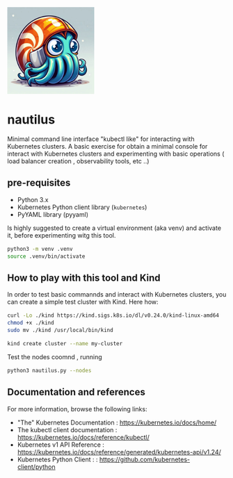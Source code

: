 <img src="images/nautilus.jpg" alt="nautilus logo" width="200" height="200">

# nautilus
Minimal command line interface "kubectl like" for interacting with Kubernetes clusters. A basic exercise for obtain a minimal console for interact with Kubernetes clusters and experimenting with basic operations ( load balancer creation , observability tools, etc ..)

## pre-requisites

- Python 3.x
- Kubernetes Python client library (`kubernetes`)
- PyYAML library (pyyaml)

Is highly suggested to create a virtual environment (aka venv)  and activate it, before experimenting witg this tool. 

```bash
python3 -m venv .venv
source .venv/bin/activate
```

## How to play with this tool and Kind 

In order to test basic commannds and interact with Kubernetes clusters, you can create a simple test cluster with Kind. Here how:
```sh
curl -Lo ./kind https://kind.sigs.k8s.io/dl/v0.24.0/kind-linux-amd64
chmod +x ./kind
sudo mv ./kind /usr/local/bin/kind
```

```sh
kind create cluster --name my-cluster
```
Test the nodes coomnd , running 
```sh
python3 nautilus.py --nodes
```


## Documentation and references

For more information, browse the following links:

- "The" Kubernetes Documentation  : <https://kubernetes.io/docs/home/>
- The kubectl client documentation : <https://kubernetes.io/docs/reference/kubectl/>
- Kubernetes v1 API Reference  : <https://kubernetes.io/docs/reference/generated/kubernetes-api/v1.24/>
- Kubernetes Python Client : : <https://github.com/kubernetes-client/python>


